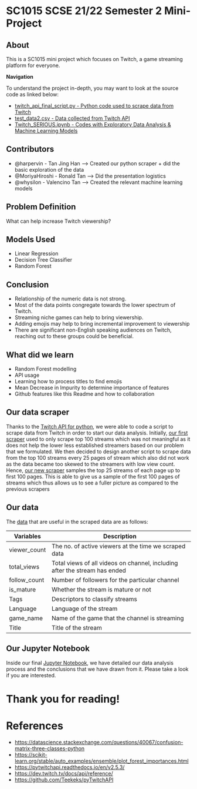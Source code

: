 # SC1015 SCSE 21/22 Semester 2 Mini-Project

## About

This is a SC1015 mini project which focuses on Twitch, a game streaming platform for everyone.

**Navigation**

To understand the project in-depth, you may want to look at the source code as linked below: 
  - [twitch_api_final_script.py - Python code used to scrape data from Twitch](https://github.com/whysilon/SC1015proj/edit/main/README.md#our-data-scraper)
  - [test_data2.csv - Data collected from Twitch API](https://github.com/whysilon/SC1015proj/edit/main/README.md#our-data)
  - [Twitch_SERIOUS.ipynb - Codes with Exploratory Data Analysis & Machine Learning Models](https://github.com/whysilon/SC1015proj/edit/main/README.md#our-jupyter-notebook)

## Contributors
  - @harpervin - Tan Jing Han --> Created our python scraper + did the basic exploration of the data
  - @MoriyaHiroshi - Ronald Tan --> Did the presentation logistics
  - @whysilon - Valencino Tan --> Created the relevant machine learning models

## Problem Definition
What can help increase Twitch viewership?

## Models Used
  - Linear Regression
  - Decision Tree Classifier
  - Random Forest

## Conclusion
  - Relationship of the numeric data is not strong. 
  - Most of the data points congregate towards the lower spectrum of Twitch.
  - Streaming niche games can help to bring viewership.
  - Adding emojis may help to bring incremental improvement to viewership
  - There are significant non-English speaking audiences on Twitch, reaching out to these groups could be beneficial.

## What did we learn
  - Random Forest modelling
  - API usage
  - Learning how to process titles to find emojis
  - Mean Decrease in Impurity to determine importance of features
  - Github features like this Readme and how to collaboration

## Our data scraper

Thanks to the [Twitch API for python](https://github.com/Teekeks/pyTwitchAPI), we were able to code a script to scrape data from Twitch in order to start our data analysis. Initially, [our first scraper](./data_scrapers/twitch_api.py) used to only scrape top 100 streams which was not meaningful as it does not help the lower less established streamers based on our problem that we formulated. We then decided to design another script to scrape data from the top 100 streams every 25 pages of stream which also did not work as the data became too skewed to the streamers with low view count. Hence, [our new scraper](./data_scrapers/twitch_api_final_script.py) samples the top 25 streams of each page up to first 100 pages. This is able to give us a sample of the first 100 pages of streams which thus allows us to see a fuller picture as compared to the previous scrapers

## Our data

The [data](./twitch_data/test_data2.csv) that are useful in the scraped data are as follows:

| Variables | Description |
| --- | --- |
| viewer_count | The no. of active viewers at the time we scraped data |
| total_views | Total views of all videos on channel, including after the stream has ended |
| follow_count | Number of followers for the particular channel|
| is_mature | Whether the stream is mature or not |
| Tags | Descriptors to classify streams |
| Language | Language of the stream |
| game_name | Name of the game that the channel is streaming |
| Title | Title of the stream |

## Our Jupyter Notebook
Inside our final [Jupyter Notebook](./Twitch_SERIOUS.ipynb), we have detailed our data analysis process and the conclusions that we have drawn from it. Please take a look if you are interested.

# Thank you for reading!

# References
  - https://datascience.stackexchange.com/questions/40067/confusion-matrix-three-classes-python
  - https://scikit-learn.org/stable/auto_examples/ensemble/plot_forest_importances.html
  - https://pytwitchapi.readthedocs.io/en/v2.5.3/
  - https://dev.twitch.tv/docs/api/reference/
  - https://github.com/Teekeks/pyTwitchAPI


